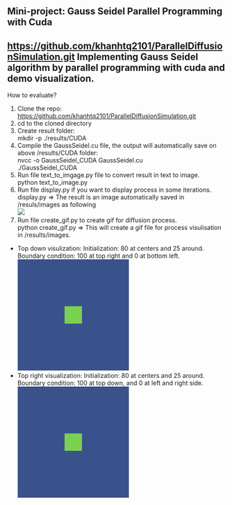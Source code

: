 Mini-project: Gauss Seidel Parallel Programming with Cuda
------------------------------------------------------------------------------------------------------------------------
https://github.com/khanhtq2101/ParallelDiffusionSimulation.git
Implementing Gauss Seidel algorithm by parallel programming with cuda and demo visualization.
------------------------------------------------------------------------------------------------------------------------
How to evaluate?  
1. Clone the repo: https://github.com/khanhtq2101/ParallelDiffusionSimulation.git
2. cd to the cloned directory
3. Create result folder:  
   mkdir -p ./results/CUDA
4. Compile the GaussSeidel.cu file, the output will automatically save on above /results/CUDA folder:  
   nvcc -o GaussSeidel_CUDA GaussSeidel.cu  
   ./GaussSeidel_CUDA
5. Run file text_to_imgage.py file to convert result in text to image.  
   python text_to_image.py 
6. Run file display.py if you want to display process in some iterations.
   display.py
=> The result is an image automatically saved in /resuls/images as following  
![](../download.png)
7. Run file create_gif.py to create gif for diffusion process.  
   python create_gif.py 
=> This will create a gif file for process visulisation in /results/images.  
* Top down visulization: Initialization: 80 at centers and 25 around. Boundary condition: 100 at top right and 0 at bottom left.
![](images/top_down.gif)
* Top right visualization: Initialization: 80 at centers and 25 around.
Boundary condition: 100 at top down, and 0 at left and right side.
![](images/top_right.gif)




